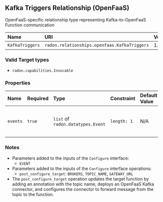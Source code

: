 ## Kafka Triggers Relationship (OpenFaaS)

OpenFaaS-specific relationship type representing Kafka-to-OpenFaaS Function communication

| Name | URI | Version | Derived From |
|:---- |:--- |:------- |:------------ |
| `KafkaTriggers` | `radon.relationships.openfaas.KafkaTriggers` | 1.0.0 | `radon.relationships.abstract.Triggers` |

### Valid Target types

* `radon.capabilities.Invocable`

### Properties

| Name | Required | Type | Constraint | Default Value| Description |
|:---- |:-------- |:---- |:---------- |:-----------  |:----------- |
| `events` | `true` | `list` of `radon.datatypes.Event` | `length: 1` | N/A | A list of events (1 in this case) of type `radon.datatypes.Event` that are conveyed to the target |

### Notes

* Parameters added to the inputs of the `Configure` interface:
    * `EVENT`
* Parameters added to the inputs of the `Configure` interface operations:
    * `post_configure_target`: `BROKERS`, `TOPIC_NAME`, `GATEWAY_URL`
* The `post_configure_target` operation updates the target function by adding an annotation with the topic name, deploys an OpenFaaS Kafka connector, and configures the connector to forward message from the topic to the function.
